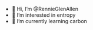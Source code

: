 - 👋 Hi, I’m @RennieGlenAllen
- 👀 I’m interested in entropy
- 🌱 I’m currently learning carbon

<!---
RennieGlenAllen/RennieGlenAllen is a ✨ special ✨ repository because its `README.md` (this file) appears on your GitHub profile.
You can click the Preview link to take a look at your changes.
--->
